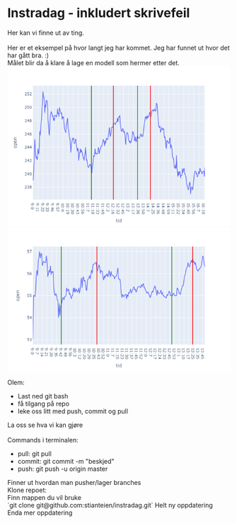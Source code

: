 # Instradag - inkludert skrivefeil
Her kan vi finne ut av ting.<br><br>
Her er et eksempel på hvor langt jeg har kommet. Jeg har funnet ut hvor det har gått bra. :)<br>
Målet blir da å klare å lage en modell som hermer etter det.
![eksempelbilde](images/eksempel.png)
![eksempelbilde2](images/eksempel2.png)



Olem:
<ul>
	<li> Last ned git bash
	<li> få tilgang på repo
	<li> leke oss litt med push, commit og pull
</ul>
La oss se hva vi kan gjøre
<br><br>
Commands i terminalen:
<ul>
	<li> pull: git pull
	<li> commit: git commit -m "beskjed"
	<li> push: git push -u origin master
</ul>
Finner ut hvordan man pusher/lager branches<br>
Klone repoet:<br>
Finn mappen du vil bruke<br>
`git clone git@github.com:stianteien/instradag.git`
Helt ny oppdatering<br>
Enda mer oppdatering